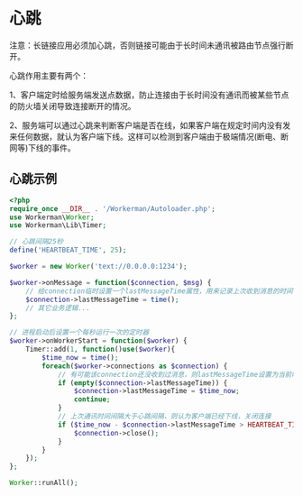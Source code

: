 # 心跳

注意：长链接应用必须加心跳，否则链接可能由于长时间未通讯被路由节点强行断开。

心跳作用主要有两个：

1、客户端定时给服务端发送点数据，防止连接由于长时间没有通讯而被某些节点的防火墙关闭导致连接断开的情况。

2、服务端可以通过心跳来判断客户端是否在线，如果客户端在规定时间内没有发来任何数据，就认为客户端下线。这样可以检测到客户端由于极端情况(断电、断网等)下线的事件。



## 心跳示例
```php
<?php
require_once __DIR__ . '/Workerman/Autoloader.php';
use Workerman\Worker;
use Workerman\Lib\Timer;

// 心跳间隔25秒
define('HEARTBEAT_TIME', 25);

$worker = new Worker('text://0.0.0.0:1234');

$worker->onMessage = function($connection, $msg) {
    // 给connection临时设置一个lastMessageTime属性，用来记录上次收到消息的时间
    $connection->lastMessageTime = time();
    // 其它业务逻辑...
};

// 进程启动后设置一个每秒运行一次的定时器
$worker->onWorkerStart = function($worker) {
    Timer::add(1, function()use($worker){
        $time_now = time();
        foreach($worker->connections as $connection) {
            // 有可能该connection还没收到过消息，则lastMessageTime设置为当前时间
            if (empty($connection->lastMessageTime)) {
                $connection->lastMessageTime = $time_now;
                continue;
            }
            // 上次通讯时间间隔大于心跳间隔，则认为客户端已经下线，关闭连接
            if ($time_now - $connection->lastMessageTime > HEARTBEAT_TIME) {
                $connection->close();
            }
        }
    });
};

Worker::runAll();
```
